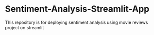 # Sentiment-Analysis-Streamlit-App
This repository is for deploying sentiment analysis using movie reviews project on streamlit 
